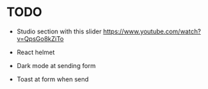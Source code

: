 # TODO

- Studio section with this slider
  https://www.youtube.com/watch?v=QpsGo8kZiTo

- React helmet

- Dark mode at sending form

- Toast at form when send
